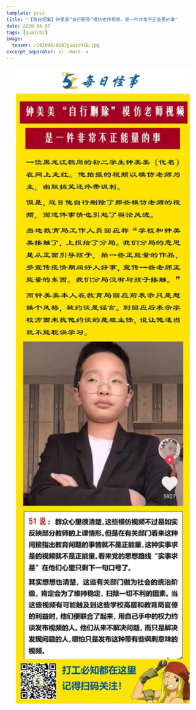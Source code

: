 ```yaml
---
template: post
title: "【每日怪事】钟美美“自行删除”模仿老师视频，是一件非常不正能量的事"
date: 2020-06-07
tags: [guaishi]
image:
  teaser: /202006/0607guaishi0.jpg
excerpt_separator: <!--more-->
---
```


<div style="text-align:center;color:grey"><img src="/images/202006/0607guaishi.jpg" width="90%"></div><br>

